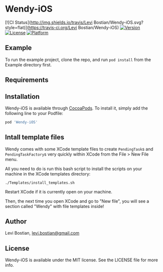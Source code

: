 # Wendy-iOS

[![CI Status](http://img.shields.io/travis/Levi Bostian/Wendy-iOS.svg?style=flat)](https://travis-ci.org/Levi Bostian/Wendy-iOS)
[![Version](https://img.shields.io/cocoapods/v/Wendy-iOS.svg?style=flat)](http://cocoapods.org/pods/Wendy-iOS)
[![License](https://img.shields.io/cocoapods/l/Wendy-iOS.svg?style=flat)](http://cocoapods.org/pods/Wendy-iOS)
[![Platform](https://img.shields.io/cocoapods/p/Wendy-iOS.svg?style=flat)](http://cocoapods.org/pods/Wendy-iOS)

## Example

To run the example project, clone the repo, and run `pod install` from the Example directory first.

## Requirements

## Installation

Wendy-iOS is available through [CocoaPods](http://cocoapods.org). To install
it, simply add the following line to your Podfile:

```ruby
pod 'Wendy-iOS'
```

## Intall template files

Wendy comes with some XCode template files to create `PendingTask`s and `PendingTaskFactory`s very quickly within XCode from the File > New File menu. 

All you need to do is run this bash script to install the scripts on your machine in the XCode templates directory:

```
./Templates/install_templates.sh
```

Restart XCode if it is currently open on your machine. 

Then, the next time you open XCode and go to "New file", you will see a section called "Wendy" with file templates inside! 

## Author

Levi Bostian, levi.bostian@gmail.com

## License

Wendy-iOS is available under the MIT license. See the LICENSE file for more info.
